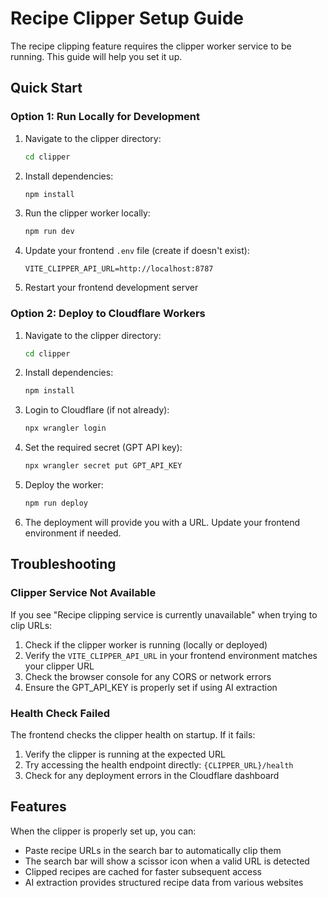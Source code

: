 # Recipe Clipper Setup Guide

The recipe clipping feature requires the clipper worker service to be running. This guide will help you set it up.

## Quick Start

### Option 1: Run Locally for Development

1. Navigate to the clipper directory:
   ```bash
   cd clipper
   ```

2. Install dependencies:
   ```bash
   npm install
   ```

3. Run the clipper worker locally:
   ```bash
   npm run dev
   ```

4. Update your frontend `.env` file (create if doesn't exist):
   ```
   VITE_CLIPPER_API_URL=http://localhost:8787
   ```

5. Restart your frontend development server

### Option 2: Deploy to Cloudflare Workers

1. Navigate to the clipper directory:
   ```bash
   cd clipper
   ```

2. Install dependencies:
   ```bash
   npm install
   ```

3. Login to Cloudflare (if not already):
   ```bash
   npx wrangler login
   ```

4. Set the required secret (GPT API key):
   ```bash
   npx wrangler secret put GPT_API_KEY
   ```

5. Deploy the worker:
   ```bash
   npm run deploy
   ```

6. The deployment will provide you with a URL. Update your frontend environment if needed.

## Troubleshooting

### Clipper Service Not Available

If you see "Recipe clipping service is currently unavailable" when trying to clip URLs:

1. Check if the clipper worker is running (locally or deployed)
2. Verify the `VITE_CLIPPER_API_URL` in your frontend environment matches your clipper URL
3. Check the browser console for any CORS or network errors
4. Ensure the GPT_API_KEY is properly set if using AI extraction

### Health Check Failed

The frontend checks the clipper health on startup. If it fails:

1. Verify the clipper is running at the expected URL
2. Try accessing the health endpoint directly: `{CLIPPER_URL}/health`
3. Check for any deployment errors in the Cloudflare dashboard

## Features

When the clipper is properly set up, you can:

- Paste recipe URLs in the search bar to automatically clip them
- The search bar will show a scissor icon when a valid URL is detected
- Clipped recipes are cached for faster subsequent access
- AI extraction provides structured recipe data from various websites